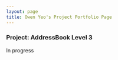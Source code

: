 ```yaml
---
layout: page
title: Owen Yeo's Project Portfolio Page
---
```


### Project: AddressBook Level 3

In progress
